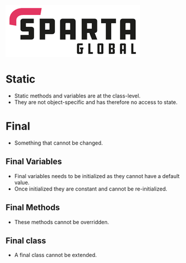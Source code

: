 ![Sparta](/Assets/Git_Hub/SPARTALOGO.png)
# Static
- Static methods and variables are at the class-level.
- They are not object-specific and has therefore no access to state.

# Final
- Something that cannot be changed.

## Final Variables
- Final variables needs to be initialized as they cannot have a default value.
- Once initialized they are constant and cannot be re-initialized.

## Final Methods
- These methods cannot be overridden.

## Final class
- A final class cannot be extended.
